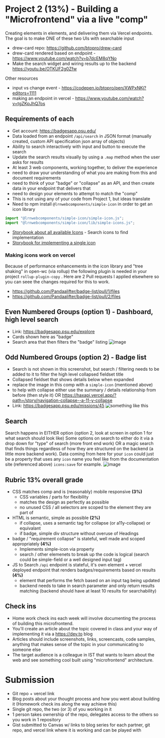 # Project 2 (13%) - Building a "Microfrontend" via a live "comp"
Creating elements in elements, and delivering them via Vercel endpoints. The goal is to make ONE of these two UIs with searchable input
- drew-card repo: https://github.com/btopro/drew-card
- drew-card rendered based on endpoint - https://www.youtube.com/watch?v=b7dcEM8qYNo
- Make the search widget and wiring results up to the backend https://youtu.be/OTKUF2g0Zfw

Other resources
- input vs change event - https://codepen.io/btopro/pen/XWPxNKj?editors=1111
- making an endpoint in vercel - https://www.youtube.com/watch?v=tgZKpJhQ7os


## Requirements of each
- Get account: https://badgesapp.psu.edu/
- Data loaded from an endpoint `/api/search` in JSON format (manually created, custom API specification json array of objects)
- Ability to search interactively with input and button to execute the search
- Update the search results visually by using a `.map` method when the user asks for results
- At least 3 web components, working together, to deliver the experience
- need to draw your understanding of what you are making from this and document requirements
- need to think of your "badge" or "collapse" as an API, and then create data in your endpoint that delivers that
- need to design your elements to attempt to match the "comp"
- This is not using any of your code from Project 1, but ideas translate
- Need to npm install `@lrnwebcomponents/simple-icon` in order to get an icon library
```js
import "@lrnwebcomponents/simple-icon/simple-icon.js";
import "@lrnwebcomponents/simple-icon/lib/simple-icons.js";
```
- [Storybook about all available Icons](https://haxapi.vercel.app/?path=/story/media-icons--simple-iconset-story) - Search icons to find implementation
- [Storybook for implementing a single icon](https://haxapi.vercel.app/?path=/story/media-icons--simple-icon-story)

### Making icons work on vercel
Because of performance enhancements in the icon library and "tree shaking" in open-wc (via rollup) the following plugin is needed in your project `rollup-plugin-copy` . Here are 2 Pull requests I applied elsewhere so you can seee the changes required for this to work.
- https://github.com/Pandaalifter/badge-list/pull/1/files
- https://github.com/Pandaalifter/badge-list/pull/2/files

## Even Numbered Groups (option 1) - Dashboard, high level search
- Link: https://badgesapp.psu.edu/explore
- Cards shown here as "badge"
- Search area that then filters the "badge" listing
![image](https://user-images.githubusercontent.com/329735/219685741-046eee78-b044-4175-a884-9f21a200e318.png)

## Odd Numbered Groups (option 2) - Badge list
- Search is not shown in this screenshot, but search / filtering needs to be added to it to filter the high level collapsed fieldset title
- Collapsed fieldset that shows details below when expanded
- replace the image in this comp with a `simple-icon` (mentioned above)
- to help with collapse either use the summary / details relationship from before (then style it) OR https://haxapi.vercel.app/?path=/story/navigation-collapse--a-11-y-collapse
- Link: https://badgesapp.psu.edu/missions/45
![something like this](https://user-images.githubusercontent.com/329735/219682742-b9f88703-7255-481a-8c14-9e8b37e9568c.png)

## Search
Search happens in EITHER option (option 2, look at screen in option 1 for what search should look like)
Some options on search to either do it via a drop down for "type" of search (more front end work) OR a magic search that finds things regardless of how they are structured on the backend (a little more backend work). Data coming from here for your `icon` could just be a property that uses any `icon` name you feel like from the documentation site (referenced above) `icons:save` for example.
![image](https://cdn.discordapp.com/attachments/1047225346061246535/1087779467096760410/rn_image_picker_lib_temp_387f1401-11db-4c51-b83e-724b21165711.jpg)

## Rubric 13% overall grade
- CSS matches comp and is (reasonably) mobile responsive **(3%)**
  - CSS variables / parts for flexibility
  - matches the design as perfectly as possible
  - no unused CSS / all selectors are scoped to the element they are part of
- HTML is semantic, simple as possible **(2%)**
  - if collapse, uses a semantic tag for collapse (or a11y-collapse) or equivalant
  - if badge, simple div structure without overuse of Headings
- badge / "requirement collapse" is stateful, well made and scoped appropriately **(4%)**
  - Implements simple-icon via property
  - search / other elemenets to break up the code is logical (search could be simple-field or a well designed input tag)
- JS to Search `/api` endpoint is stateful, it's own element + vercel deployed endpoint that renders badges/requirements based on results **(4%)** 
  - element that performs the fetch based on an input tag being updated
  - backend needs to take in search parameter and only return results matching (backend should have at least 10 results for searchability)

## Check ins
- Home work check ins each week will involve documenting the process of building this microfrontend.
- You'll create an article about the topic covered in class and your way of implementing it via a https://dev.to blog
- Articles should include screenshots, links, screencasts, code samples, anything that makes sense of the topic in your communicating to someone else
- The target audience is a colleague in IST that wants to learn about the web and see something cool built using "microfrontend" architecture.

# Submission
- Git repo + vercel link
- Blog posts about your thought process and how you went about building it (Homework check ins along the way achieve this)
- Single git repo, the two (or 3) of you working in it
- 1 person takes ownership of the repo, delegates access to the others so you work in 1 repository
- Gist submitted to Canvas w/ links to blog series for each partner, git repo, and vercel link where it is working and can be played with
